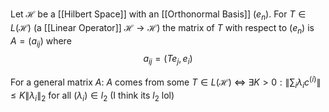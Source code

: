 Let $\mathcal{H}$ be a [[Hilbert Space]] with an [[Orthonormal Basis]] $(e_{n})$. For $T\in L(\mathcal{H})$ (a [[Linear Operator]] $\mathcal{H}\to \mathcal{H}$) the matrix of $T$ with respect to $(e_{n})$ is $A=(a_{ij})$ where 
$$
a_{ij}=(Te_{j},e_{i})
$$

For a general matrix $A$:
$A$ comes from some $T\in L(\mathcal{H})$ $\iff$
$\exists K>0: \left\lVert  \sum_{i}\lambda_{i}c^{(i)}  \right\rVert\leq K\lVert \lambda_{i} \rVert_{2}$
for all $(\lambda_{i})\in l_{2}$ (I think its $l_{2}$ lol)

